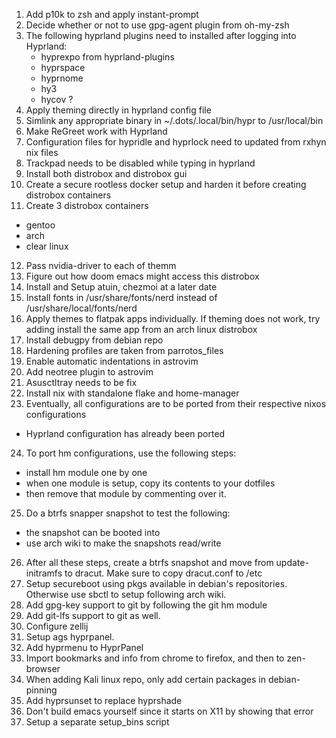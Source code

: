 1. Add p10k to zsh and apply instant-prompt
2. Decide whether or not to use gpg-agent plugin from oh-my-zsh
3. The following hyprland plugins need to installed after logging into Hyprland:
   - hyprexpo from hyprland-plugins
   - hyprspace
   - hyprnome
   - hy3
   - hycov ?
4. Apply theming directly in hyprland config file
5. Simlink any appropriate binary in ~/.dots/.local/bin/hypr to /usr/local/bin
6. Make ReGreet work with Hyprland
7. Configuration files for hypridle and hyprlock need to updated from rxhyn nix files
8. Trackpad needs to be disabled while typing in hyprland
9. Install both distrobox and distrobox gui
10. Create a secure rootless docker setup and harden it before creating distrobox containers
11. Create 3 distrobox containers
   - gentoo
   - arch
   - clear linux
12. Pass nvidia-driver to each of themm
13. Figure out how doom emacs might access this distrobox 
14. Install and Setup atuin, chezmoi at a later date
15. Install fonts in /usr/share/fonts/nerd instead of /usr/share/local/fonts/nerd
16. Apply themes to flatpak apps individually. If theming does not work, try adding install the same app from an arch linux distrobox
17. Install debugpy from debian repo
18. Hardening profiles are taken from parrotos_files
19. Enable automatic indentations in astrovim
20. Add neotree plugin to astrovim
21. Asusctltray needs to be fix
22. Install nix with standalone flake and home-manager
23. Eventually, all configurations are to be ported from their respective nixos configurations 
   - Hyprland configuration has already been ported 
24. To port hm configurations, use the following steps:
   - install hm module one by one
   - when one module is setup, copy its contents to your dotfiles
   - then remove that module by commenting over it.
25. Do a btrfs snapper snapshot to test the following:
   - the snapshot can be booted into
   - use arch wiki to make the snapshots read/write
26. After all these steps, create a btrfs snapshot and move from update-initramfs to dracut. Make sure to copy dracut.conf to /etc
27. Setup secureboot using pkgs available in debian's repositories. Otherwise use sbctl to setup following arch wiki.
28. Add gpg-key support to git by following the git hm module
29. Add git-lfs support to git as well.
30. Configure zellij
31. Setup ags hyprpanel.
32. Add hyprmenu to HyprPanel
33. Import bookmarks and info from chrome to firefox, and then to zen-browser
34. When adding Kali linux repo, only add certain packages in debian-pinning
35. Add hyprsunset to replace hyprshade
36. Don't build emacs yourself since it starts on X11 by showing that error
37. Setup a separate setup_bins script
